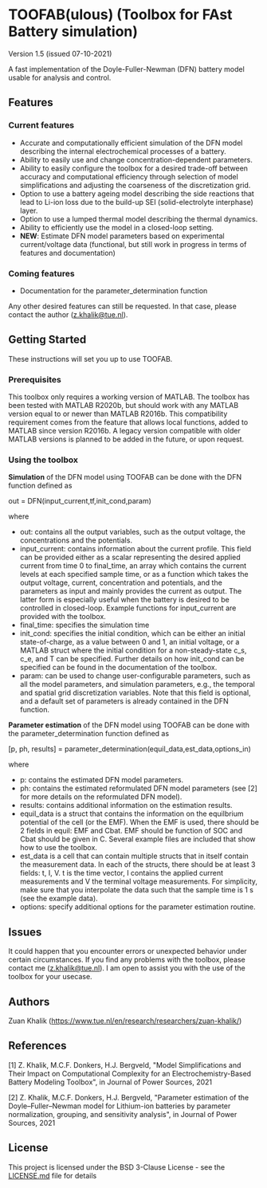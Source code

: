 # TOOFAB(ulous) (Toolbox for FAst Battery simulation)
Version 1.5 (issued 07-10-2021)

A fast implementation of the Doyle-Fuller-Newman (DFN) battery model usable for analysis and control. 

## Features

### Current features
- Accurate and computationally efficient simulation of the DFN model describing the internal electrochemical processes of a battery. 
- Ability to easily use and change concentration-dependent parameters.
- Ability to easily configure the toolbox for a desired trade-off between accuracy and computational efficiency through selection of model simplifications and adjusting the coarseness of the discretization grid. 
- Option to use a battery ageing model describing the side reactions that lead to Li-ion loss due to the build-up SEI (solid-electrolyte interphase) layer.
- Option to use a lumped thermal model describing the thermal dynamics.  
- Ability to efficiently use the model in a closed-loop setting. 
- **NEW**: Estimate DFN model parameters based on experimental current/voltage data (functional, but still work in progress in terms of features and documentation)

### Coming features
- Documentation for the parameter_determination function

Any other desired features can still be requested. In that case, please contact the author (z.khalik@tue.nl).

## Getting Started
These instructions will set you up to use TOOFAB.

### Prerequisites 
This toolbox only requires a working version of MATLAB. 
The toolbox has been tested with MATLAB R2020b, but should work with any MATLAB version equal to or newer than MATLAB R2016b. This compatibility requirement comes from the feature that allows local functions, added to MATLAB since version R2016b. A legacy version compatible with older MATLAB versions is planned to be added in the future, or upon request. 

### Using the toolbox
**Simulation** of the DFN model using TOOFAB can be done with the DFN function defined as

out = DFN(input_current,tf,init_cond,param)

where

- out: contains all the output variables, such as the output voltage, the concentrations and the potentials.
- input_current: contains information about the current profile. This field can be provided either as a scalar representing the desired applied current from time 0 to final_time, an array which contains the current levels at each specified sample time, or as a function which takes the output voltage, current, concentration and potentials, and the parameters as input and mainly provides the current as output. The latter form is especially useful when the battery is desired to be controlled in closed-loop. Example functions for input_current are provided with the toolbox.
- final_time: specifies the simulation time
- init_cond: specifies the initial condition, which can be either an initial state-of-charge, as a value between 0 and 1, an initial voltage, or a MATLAB struct where the initial condition for a non-steady-state c_s, c_e, and T can be specified. Further details on how init_cond can be specified can be found in the documentation of the toolbox. 
- param: can be used to change user-configurable parameters, such as all the model parameters, and simulation parameters, e.g., the temporal and spatial grid discretization variables. Note that this field is optional, and a default set of parameters is already contained in the DFN function. 

**Parameter estimation** of the DFN model using TOOFAB can be done with the parameter_determination function defined as

[p, ph, results] = parameter_determination(equil_data,est_data,options_in) 

where

- p: contains the estimated DFN model parameters.
- ph: contains the estimated reformulated DFN model parameters (see [2] for more details on the reformulated DFN model).
- results: contains additional information on the estimation results.
- equil_data is a struct that contains the information on the equilbrium potential of the cell (or the EMF). When the EMF is used, there should be 2 fields in equil: EMF and Cbat. EMF should be function of SOC and Cbat should be given in C. 
Several example files are included that show how to use the toolbox. 
- est_data is a cell that can contain multiple structs that in itself contain the measurement data. In each of the structs, there should be at least 3 fields: t, I, V. t is the time vector, I contains the applied current measurements and V the terminal voltage measurements. For simplicity, make sure that you interpolate the data such that the sample time is 1 s (see the example data). 
- options: specify additional options for the parameter estimation routine. 

## Issues
It could happen that you encounter errors or unexpected behavior under certain circumstances. If you find any problems with the toolbox, please contact me (z.khalik@tue.nl). I am open to assist you with the use of the toolbox for your usecase. 

## Authors
Zuan Khalik (https://www.tue.nl/en/research/researchers/zuan-khalik/)

## References
[1] Z. Khalik, M.C.F. Donkers, H.J. Bergveld, "Model Simplifications and Their Impact on Computational Complexity for an Electrochemistry-Based Battery Modeling Toolbox", in Journal of Power Sources, 2021

[2] Z. Khalik, M.C.F. Donkers, H.J. Bergveld, "Parameter estimation of the Doyle–Fuller–Newman model for Lithium-ion batteries by parameter normalization, grouping, and sensitivity analysis", in Journal of Power Sources, 2021

## License

This project is licensed under the BSD 3-Clause License - see the [LICENSE.md](LICENSE.md) file for details


